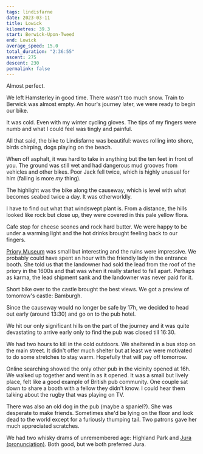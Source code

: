 ```yaml
---
tags: lindisfarne
date: 2023-03-11
title: Lowick
kilometres: 39.3
start: Berwick-Upon-Tweed
end: Lowick
average_speed: 15.0
total_duration: "2:36:55"
ascent: 275
descent: 230
permalink: false
---
```


Almost perfect.

We left Hamsterley in good time. There wasn't too much snow. Train to Berwick was almost empty. An hour's journey later, we were ready to begin our bike.

It was cold. Even with my winter cycling gloves. The tips of my fingers were numb and what I could feel was tingly and painful.

All that said, the bike to Lindisfarne was beautiful: waves rolling into shore, birds chirping, dogs playing on the beach.

When off asphalt, it was hard to take in anything but the ten feet in front of you. The ground was still wet and had dangerous mud grooves from vehicles and other bikes. Poor Jack fell twice, which is highly unusual for him (falling is more _my_ thing).

The highlight was the bike along the causeway, which is level with what becomes seabed twice a day. It was otherworldly.

I have to find out what that windswept plant is. From a distance, the hills looked like rock but close up, they were covered in this pale yellow flora.

Cafe stop for cheese scones and rock hard butter. We were happy to be under a warming light and the hot drinks brought feeling back to our fingers.

[Priory Museum](https://www.english-heritage.org.uk/visit/places/lindisfarne-priory/) was small but interesting and the ruins were impressive. We probably could have spent an hour with the friendly lady in the entrance booth. She told us that the landowner had sold the lead from the roof of the priory in the 1600s and that was when it really started to fall apart. Perhaps as karma, the lead shipment sank and the landowner was never paid for it.

Short bike over to the castle brought the best views. We got a preview of tomorrow's castle: Bamburgh.

Since the causeway would no longer be safe by 17h, we decided to head out early (around 13:30) and go on to the pub hotel.

We hit our only significant hills on the part of the journey and it was quite devastating to arrive early only to find the pub was closed till 16:30.

We had two hours to kill in the cold outdoors. We sheltered in a bus stop on the main street. It didn't offer much shelter but at least we were motivated to do some stretches to stay warm. Hopefully that will pay off tomorrow.

Online searching showed the only other pub in the vicinity opened at 16h. We walked up together and went in as it opened. It was a small but lively place, felt like a good example of British pub community. One couple sat down to share a booth with a fellow they didn't know. I could hear them talking about the rugby that was playing on TV.

There was also an old dog in the pub (maybe a spaniel?). She was desperate to make friends. Sometimes she'd be lying on the floor and look dead to the world except for a furiously thumping tail. Two patrons gave her much appreciated scratches.

We had two whisky drams of unremembered age: Highland Park and [Jura (pronunciation)](https://www.youtube.com/watch?v=qz_ZTwrv0Jk&list=PL6TwbysAXiWKQfv9GFWwsGhyjeMDShAqp&index=29). Both good, but we both preferred Jura.
